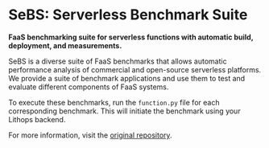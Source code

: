 # SeBS: Serverless Benchmark Suite

**FaaS benchmarking suite for serverless functions with automatic build, deployment, and measurements.**

SeBS is a diverse suite of FaaS benchmarks that allows automatic performance analysis of commercial and open-source serverless platforms. We provide a suite of benchmark applications and use them to test and evaluate different components of FaaS systems.

To execute these benchmarks, run the `function.py` file for each corresponding benchmark. This will initiate the benchmark using your Lithops backend.

For more information, visit the [original repository](https://github.com/spcl/serverless-benchmarks/tree/master).